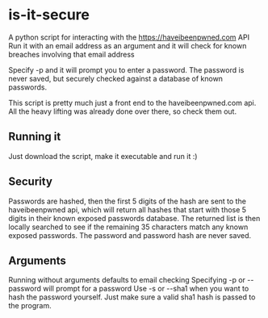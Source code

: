 # is-it-secure

A python script for interacting with the https://haveibeenpwned.com API
Run it with an email address as an argument and it will check for known breaches involving that email address

Specify -p and it will prompt you to enter a password. The password is never saved, but securely checked against a database of known passwords. 

This script is pretty much just a front end to the haveibeenpwned.com api. All the heavy lifting was already done over there, so check them out.


## Running it

Just download the script, make it executable and run it :)


## Security

Passwords are hashed, then the first 5 digits of the hash are sent to the haveibeenpwned api, which will return all hashes that start with those 5 digits in their known exposed passwords database. The returned list is then locally searched to see if the remaining 35 characters match any known exposed passwords. The password and password hash are never saved.


## Arguments

Running without arguments defaults to email checking
Specifying -p or --password will prompt for a password
Use -s or --sha1 when you want to hash the password yourself. Just make sure a valid sha1 hash is passed to the program.

